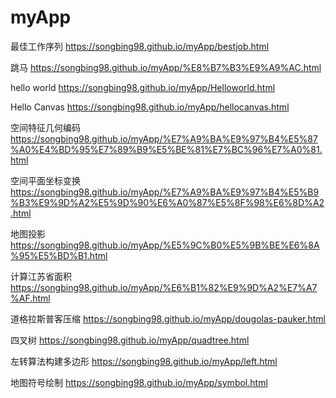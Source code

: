 # myApp

最佳工作序列
https://songbing98.github.io/myApp/bestjob.html

跳马
https://songbing98.github.io/myApp/%E8%B7%B3%E9%A9%AC.html

hello world
https://songbing98.github.io/myApp/Helloworld.html

Hello Canvas
https://songbing98.github.io/myApp/hellocanvas.html

空间特征几何编码
https://songbing98.github.io/myApp/%E7%A9%BA%E9%97%B4%E5%87%A0%E4%BD%95%E7%89%B9%E5%BE%81%E7%BC%96%E7%A0%81.html

空间平面坐标变换
https://songbing98.github.io/myApp/%E7%A9%BA%E9%97%B4%E5%B9%B3%E9%9D%A2%E5%9D%90%E6%A0%87%E5%8F%98%E6%8D%A2.html

地图投影
https://songbing98.github.io/myApp/%E5%9C%B0%E5%9B%BE%E6%8A%95%E5%BD%B1.html

计算江苏省面积
https://songbing98.github.io/myApp/%E6%B1%82%E9%9D%A2%E7%A7%AF.html

道格拉斯普客压缩
https://songbing98.github.io/myApp/dougolas-pauker.html

四叉树
https://songbing98.github.io/myApp/quadtree.html

左转算法构建多边形
https://songbing98.github.io/myApp/left.html

地图符号绘制
https://songbing98.github.io/myApp/symbol.html
